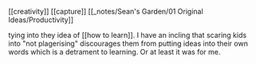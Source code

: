 [[creativity]] [[capture]] [[_notes/Sean's Garden/01 Original Ideas/Productivity]]

tying into they idea of [[how to learn]]. I have an incling that scaring kids into "not plagerising" discourages them from putting ideas into their own words which is a detrament to learning. Or at least it was for me.